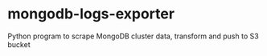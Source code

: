 # mongodb-logs-exporter
Python program to scrape MongoDB cluster data, transform and push to S3 bucket
